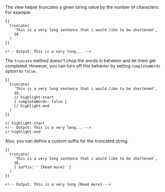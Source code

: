 The view helper truncates a given string value by the number of characters. For example:

```edge
{{
  truncate(
    'This is a very long sentence that i would like to be shortened',
    18
  )
}}

<!-- Output: This is a very long... -->
```

The `truncate` method doesn't chop the words in between and let them get completed. However, you can turn off this behavior by setting `completeWords` option to `false`.

```edge
{{
  truncate(
    'This is a very long sentence that i would like to be shortened',
    18,
    // highlight-start
    { completeWords: false }
    // highlight-end
  )
}}

// highlight-start
<!-- Output: This is a very long... -->
// highlight-end
```

Also, you can define a custom suffix for the truncated string.

```edge
{{
  truncate(
    'This is a very long sentence that i would like to be shortened',
    18,
    { suffix: ' [Read more]' }
  )
}}

<!-- Output: This is a very long [Read more] -->
```
